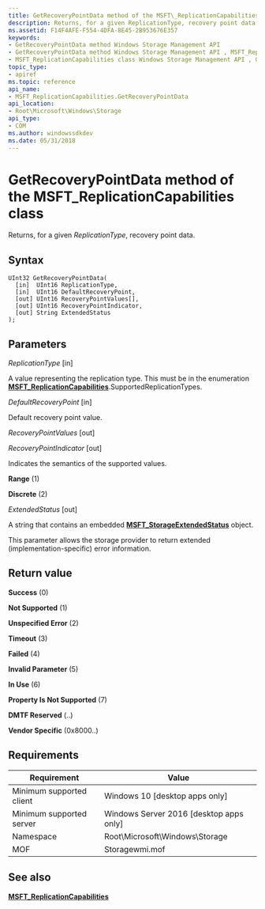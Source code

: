 ```yaml
---
title: GetRecoveryPointData method of the MSFT\_ReplicationCapabilities class
description: Returns, for a given ReplicationType, recovery point data.
ms.assetid: F14F4AFE-F554-4DFA-8E45-2B953676E357
keywords:
- GetRecoveryPointData method Windows Storage Management API
- GetRecoveryPointData method Windows Storage Management API , MSFT_ReplicationCapabilities class
- MSFT_ReplicationCapabilities class Windows Storage Management API , GetRecoveryPointData method
topic_type:
- apiref
ms.topic: reference
api_name:
- MSFT_ReplicationCapabilities.GetRecoveryPointData
api_location:
- Root\Microsoft\Windows\Storage
api_type:
- COM
ms.author: windowssdkdev
ms.date: 05/31/2018
---
```


# GetRecoveryPointData method of the MSFT\_ReplicationCapabilities class

Returns, for a given *ReplicationType*, recovery point data.

## Syntax


```mof
UInt32 GetRecoveryPointData(
  [in]  UInt16 ReplicationType,
  [in]  UInt16 DefaultRecoveryPoint,
  [out] UInt16 RecoveryPointValues[],
  [out] UInt16 RecoveryPointIndicator,
  [out] String ExtendedStatus
);
```



## Parameters

 

*ReplicationType* \[in\]
 

A value representing the replication type. This must be in the enumeration [**MSFT\_ReplicationCapabilities**](msft-replicationcapabilities.md).SupportedReplicationTypes.

 

*DefaultRecoveryPoint* \[in\]
 

Default recovery point value.

 

*RecoveryPointValues* \[out\]
  

*RecoveryPointIndicator* \[out\]
 

Indicates the semantics of the supported values.

 

**Range** (1)
 

**Discrete** (2)
   

*ExtendedStatus* \[out\]
 

A string that contains an embedded [**MSFT\_StorageExtendedStatus**](msft-storageextendedstatus.md) object.

This parameter allows the storage provider to return extended (implementation-specific) error information.

 

## Return value

 

**Success** (0)
 

**Not Supported** (1)
 

**Unspecified Error** (2)
 

**Timeout** (3)
 

**Failed** (4)
 

**Invalid Parameter** (5)
 

**In Use** (6)
 

**Property Is Not Supported** (7)
 

**DMTF Reserved** (..)
 

**Vendor Specific** (0x8000..)
 

## Requirements



| Requirement | Value |
|-------------------------------------|-------------------------------------------------------------------------------------------|
| Minimum supported client | Windows 10 \[desktop apps only\]                                               |
| Minimum supported server | Windows Server 2016 \[desktop apps only\]                                      |
| Namespace                | Root\\Microsoft\\Windows\\Storage                                              |
| MOF                      |  Storagewmi.mof  |



## See also

 

[**MSFT\_ReplicationCapabilities**](msft-replicationcapabilities.md)
 

 

 





